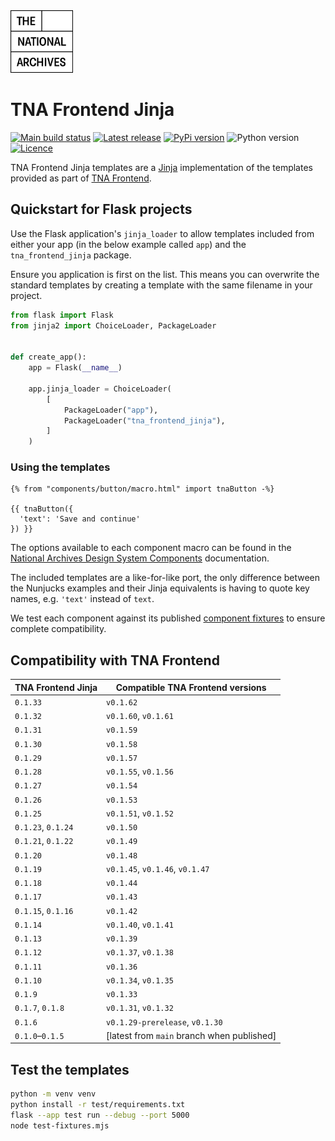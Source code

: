 <img src="https://raw.githubusercontent.com/nationalarchives/tna-frontend/main/src/nationalarchives/assets/images/tna-square-logo.svg" alt="The National Archives logo" title="The National Archives" width="100" />

# TNA Frontend Jinja

[![Main build status](https://img.shields.io/github/actions/workflow/status/nationalarchives/tna-frontend-jinja/ci.yml?style=flat-square&event=push&branch=main)](https://github.com/nationalarchives/tna-frontend-jinja/actions/workflows/ci.yml?query=branch%3Amain)
[![Latest release](https://img.shields.io/github/v/release/nationalarchives/tna-frontend-jinja?style=flat-square&logo=github&logoColor=white&sort=semver)](https://github.com/nationalarchives/tna-frontend-jinja/releases)
[![PyPi version](https://img.shields.io/pypi/v/tna-frontend-jinja?style=flat-square&logo=pypi&logoColor=white)](https://pypi.org/project/tna-frontend-jinja/)
![Python version](https://img.shields.io/pypi/pyversions/tna-frontend-jinja?style=flat-square&logo=python&logoColor=white)
[![Licence](https://img.shields.io/github/license/nationalarchives/tna-frontend-jinja?style=flat-square)](https://github.com/nationalarchives/tna-frontend-jinja/blob/main/LICENCE)

TNA Frontend Jinja templates are a [Jinja](https://jinja.palletsprojects.com/en/3.1.x/) implementation of the templates provided as part of [TNA Frontend](https://github.com/nationalarchives/tna-frontend).

## Quickstart for Flask projects

Use the Flask application's `jinja_loader` to allow templates included from either your app (in the below example called `app`) and the `tna_frontend_jinja` package.

Ensure you application is first on the list. This means you can overwrite the standard templates by creating a template with the same filename in your project.

```py
from flask import Flask
from jinja2 import ChoiceLoader, PackageLoader


def create_app():
    app = Flask(__name__)

    app.jinja_loader = ChoiceLoader(
        [
            PackageLoader("app"),
            PackageLoader("tna_frontend_jinja"),
        ]
    )
```

### Using the templates

```jinja
{% from "components/button/macro.html" import tnaButton -%}

{{ tnaButton({
  'text': 'Save and continue'
}) }}
```

The options available to each component macro can be found in the [National Archives Design System Components](https://nationalarchives.github.io/design-system/components/) documentation.

The included templates are a like-for-like port, the only difference between the Nunjucks examples and their Jinja equivalents is having to quote key names, e.g. `'text'` instead of `text`.

We test each component against its published [component fixtures](https://github.com/nationalarchives/tna-frontend/blob/main/src/nationalarchives/components/button/fixtures.json) to ensure complete compatibility.

## Compatibility with TNA Frontend

| TNA Frontend Jinja    | Compatible TNA Frontend versions           |
| --------------------- | ------------------------------------------ |
| `0.1.33`              | `v0.1.62`                                  |
| `0.1.32`              | `v0.1.60`, `v0.1.61`                       |
| `0.1.31`              | `v0.1.59`                                  |
| `0.1.30`              | `v0.1.58`                                  |
| `0.1.29`              | `v0.1.57`                                  |
| `0.1.28`              | `v0.1.55`, `v0.1.56`                       |
| `0.1.27`              | `v0.1.54`                                  |
| `0.1.26`              | `v0.1.53`                                  |
| `0.1.25`              | `v0.1.51`, `v0.1.52`                       |
| `0.1.23`, `0.1.24`    | `v0.1.50`                                  |
| `0.1.21`, `0.1.22`    | `v0.1.49`                                  |
| `0.1.20`              | `v0.1.48`                                  |
| `0.1.19`              | `v0.1.45`, `v0.1.46`, `v0.1.47`            |
| `0.1.18`              | `v0.1.44`                                  |
| `0.1.17`              | `v0.1.43`                                  |
| `0.1.15`, `0.1.16`    | `v0.1.42`                                  |
| `0.1.14`              | `v0.1.40`, `v0.1.41`                       |
| `0.1.13`              | `v0.1.39`                                  |
| `0.1.12`              | `v0.1.37`, `v0.1.38`                       |
| `0.1.11`              | `v0.1.36`                                  |
| `0.1.10`              | `v0.1.34`, `v0.1.35`                       |
| `0.1.9`               | `v0.1.33`                                  |
| `0.1.7`, `0.1.8`      | `v0.1.31`, `v0.1.32`                       |
| `0.1.6`               | `v0.1.29-prerelease`, `v0.1.30`            |
| `0.1.0`&ndash;`0.1.5` | [latest from `main` branch when published] |

## Test the templates

```sh
python -m venv venv
python install -r test/requirements.txt
flask --app test run --debug --port 5000
node test-fixtures.mjs
```
